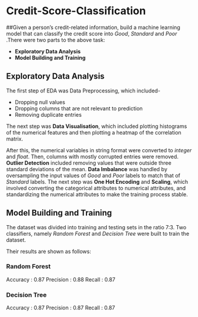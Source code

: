 # Credit-Score-Classification
 ##Given a person’s credit-related information, build a machine learning model that can classify the credit score into *Good*, *Standard* and *Poor*
.There were two parts to the above task:
- **Exploratory Data Analysis**
- **Model Building and Training**

## Exploratory Data Analysis

The first step of EDA was Data Preprocessing, which included-
- Dropping null values
- Dropping columns that are not relevant to prediction
- Removing duplicate entries

The next step was **Data Visualisation**, which included plotting histograms of the numerical features and then plotting a heatmap of the correlation matrix.

After this, the numerical variables in string format were converted to *integer* and *float*.
Then, columns with mostly corrupted entries were removed.
**Outlier Detection** included removing values that were outside three standard deviations of the mean.
**Data Imbalance** was handled by oversampling the input values of *Good* and *Poor* labels to match that of *Standard* labels.
The next step was **One Hot Encoding** and **Scaling**, which involved converting the categorical attributes to numerical attributes, and standardizing the numerical attributes to make the training process stable.

## Model Building and Training
 
 The dataset was divided into training and testing sets in the ratio 7:3.
 Two classifiers, namely *Random Forest* and *Decision Tree* were built to train the dataset.
 
 Their results are shown as follows:
 ### Random Forest
 Accuracy : 0.87
 Precision : 0.88
 Recall : 0.87
 
 ### Decision Tree
 Accuracy : 0.87
 Precision : 0.87
 Recall : 0.87
